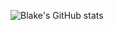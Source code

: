 ![Blake's GitHub stats](https://github-readme-stats.vercel.app/api?username=blakee-joness&count_private=true&show_icons=true&theme=radical)
